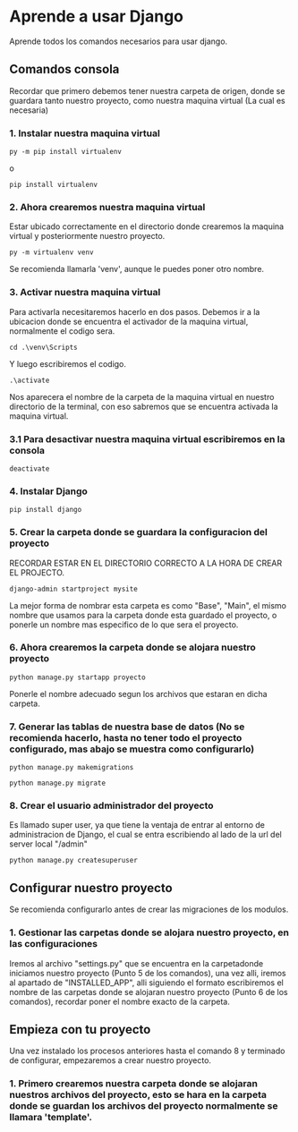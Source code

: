 # Aprende a usar Django

Aprende todos los comandos necesarios para usar django.

## Comandos consola
Recordar que primero debemos tener nuestra carpeta de origen, donde se guardara tanto nuestro proyecto, como nuestra maquina virtual (La cual es necesaria)

### 1. Instalar nuestra maquina virtual
```
py -m pip install virtualenv
```
o
```
pip install virtualenv
```

### 2. Ahora crearemos nuestra maquina virtual
Estar ubicado correctamente en el directorio donde crearemos la maquina virtual y posteriormente nuestro proyecto.
```
py -m virtualenv venv
```
Se recomienda llamarla 'venv', aunque le puedes poner otro nombre.

### 3. Activar nuestra maquina virtual
Para activarla necesitaremos hacerlo en dos pasos.
Debemos ir a la ubicacion donde se encuentra el activador de la maquina virtual, normalmente el codigo sera.
```
cd .\venv\Scripts
```
Y luego escribiremos el codigo.
```
.\activate
```
Nos aparecera el nombre de la carpeta de la maquina virtual en nuestro directorio de la terminal, con eso sabremos que se encuentra activada la maquina virtual.

### 3.1 Para desactivar nuestra maquina virtual escribiremos en la consola
```
deactivate
```

### 4. Instalar Django
```
pip install django
```

### 5. Crear la carpeta donde se guardara la configuracion del proyecto
RECORDAR ESTAR EN EL DIRECTORIO CORRECTO A LA HORA DE CREAR EL PROJECTO.
```
django-admin startproject mysite
```
La mejor forma de nombrar esta carpeta es como "Base", "Main", el mismo nombre que usamos para la carpeta donde esta guardado el proyecto, o ponerle un nombre mas especifico de lo que sera el proyecto.

### 6. Ahora crearemos la carpeta donde se alojara nuestro proyecto
```
python manage.py startapp proyecto
```
Ponerle el nombre adecuado segun los archivos que estaran en dicha carpeta.

### 7. Generar las tablas de nuestra base de datos (No se recomienda hacerlo, hasta no tener todo el proyecto configurado, mas abajo se muestra como configurarlo)
```
python manage.py makemigrations
```
```
python manage.py migrate
```

### 8. Crear el usuario administrador del proyecto
Es llamado super user, ya que tiene la ventaja de entrar al entorno de administracion de Django, el cual se entra escribiendo al lado de la url del server local "/admin"
```
python manage.py createsuperuser
```

## Configurar nuestro proyecto
Se recomienda configurarlo antes de crear las migraciones de los modulos.

### 1. Gestionar las carpetas donde se alojara nuestro proyecto, en las configuraciones
Iremos al archivo "settings.py" que se encuentra en la carpetadonde iniciamos nuestro proyecto (Punto 5 de los comandos), una vez alli, iremos al apartado de "INSTALLED_APP", alli siguiendo el formato escribiremos el nombre de las carpetas donde se alojaran nuestro proyecto (Punto 6 de los comandos), recordar poner el nombre exacto de la carpeta.

###

## Empieza con tu proyecto
Una vez instalado los procesos anteriores hasta el comando 8 y terminado de configurar, empezaremos a crear nuestro proyecto.

### 1. Primero crearemos nuestra carpeta donde se alojaran nuestros archivos del proyecto, esto se hara en la carpeta donde se guardan los archivos del proyecto normalmente se llamara 'template'.




